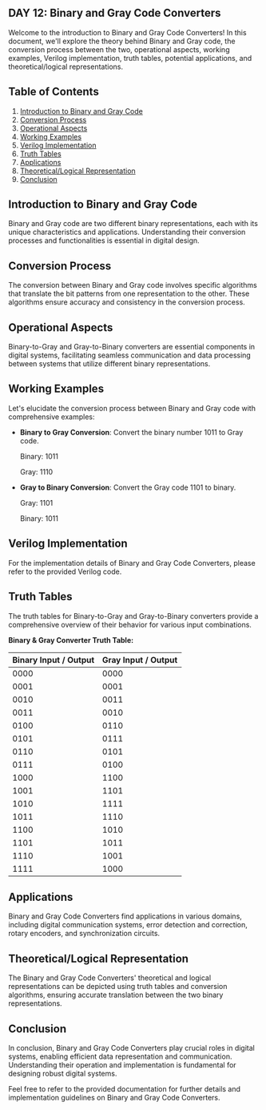 ## DAY 12: Binary and Gray Code Converters

Welcome to the introduction to Binary and Gray Code Converters! In this document, we'll explore the theory behind Binary and Gray code, the conversion process between the two, operational aspects, working examples, Verilog implementation, truth tables, potential applications, and theoretical/logical representations.

## Table of Contents
1. [Introduction to Binary and Gray Code](#introduction-to-binary-and-gray-code)
2. [Conversion Process](#conversion-process)
3. [Operational Aspects](#operational-aspects)
4. [Working Examples](#working-examples)
5. [Verilog Implementation](#verilog-implementation)
6. [Truth Tables](#truth-tables)
7. [Applications](#applications)
8. [Theoretical/Logical Representation](#theoretical-logical-representation)
9. [Conclusion](#conclusion)

## Introduction to Binary and Gray Code
Binary and Gray code are two different binary representations, each with its unique characteristics and applications. Understanding their conversion processes and functionalities is essential in digital design.

## Conversion Process
The conversion between Binary and Gray code involves specific algorithms that translate the bit patterns from one representation to the other. These algorithms ensure accuracy and consistency in the conversion process.

## Operational Aspects
Binary-to-Gray and Gray-to-Binary converters are essential components in digital systems, facilitating seamless communication and data processing between systems that utilize different binary representations.

## Working Examples
Let's elucidate the conversion process between Binary and Gray code with comprehensive examples:

- **Binary to Gray Conversion**: Convert the binary number 1011 to Gray code.
  
  Binary: 1011
  
  Gray: 1110

- **Gray to Binary Conversion**: Convert the Gray code 1101 to binary.

  Gray: 1101
  
  Binary: 1011

## Verilog Implementation
For the implementation details of Binary and Gray Code Converters, please refer to the provided Verilog code.

## Truth Tables
The truth tables for Binary-to-Gray and Gray-to-Binary converters provide a comprehensive overview of their behavior for various input combinations.

**Binary & Gray Converter Truth Table:**

| Binary Input / Output | Gray Input / Output |
|--------------|-------------|
| 0000         | 0000        |
| 0001         | 0001        |
| 0010         | 0011        |
| 0011         | 0010        |
| 0100         | 0110        |
| 0101         | 0111        |
| 0110         | 0101        |
| 0111         | 0100        |
| 1000         | 1100        |
| 1001         | 1101        |
| 1010         | 1111        |
| 1011         | 1110        |
| 1100         | 1010        |
| 1101         | 1011        |
| 1110         | 1001        |
| 1111         | 1000        |

## Applications
Binary and Gray Code Converters find applications in various domains, including digital communication systems, error detection and correction, rotary encoders, and synchronization circuits.

## Theoretical/Logical Representation
The Binary and Gray Code Converters' theoretical and logical representations can be depicted using truth tables and conversion algorithms, ensuring accurate translation between the two binary representations.

## Conclusion
In conclusion, Binary and Gray Code Converters play crucial roles in digital systems, enabling efficient data representation and communication. Understanding their operation and implementation is fundamental for designing robust digital systems.

Feel free to refer to the provided documentation for further details and implementation guidelines on Binary and Gray Code Converters.